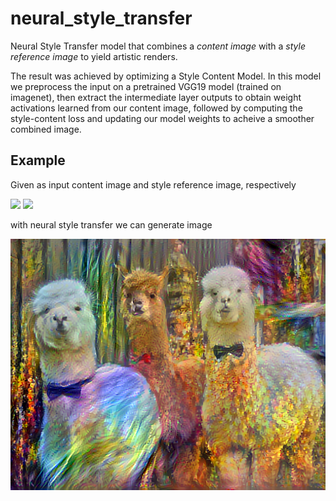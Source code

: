 # neural_style_transfer
Neural Style Transfer model that combines a *content image* with a *style reference image* to yield artistic renders.

The result was achieved by optimizing a Style Content Model. In this model we preprocess the input on a pretrained VGG19 model (trained on imagenet), 
then extract the intermediate layer outputs to obtain weight activations learned from our content image, followed by computing the style-content loss and
updating our model weights to acheive a smoother combined image.

## Example
Given as input content image and style reference image, respectively

<p>
<img src="https://c8.alamy.com/comp/TX4MAF/portrait-of-three-tame-alpacas-wearing-bow-ties-TX4MAF.jpg" height="300px" />
<img src="https://images.fineartamerica.com/images/artworkimages/mediumlarge/2/language-of-light-vesna-delevska.jpg" height="300px"/>
</p>

with neural style transfer we can generate image

![Neural Style Transfer Output](stylized-image.png)

